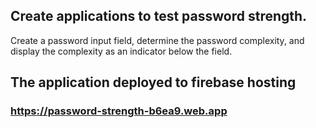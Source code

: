 ## Create applications to test password strength.

Create a password input field, determine the password complexity, and display the complexity as an indicator below the field.

## The application deployed to firebase hosting
### https://password-strength-b6ea9.web.app
